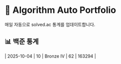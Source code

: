 # 🧠 Algorithm Auto Portfolio

매일 자동으로 solved.ac 통계를 업데이트합니다.

## 📊 백준 통계

<!--START_STATS-->
| 2025-10-04 | 10 | Bronze IV | 62 | 163294 |
<!--END_STATS-->
